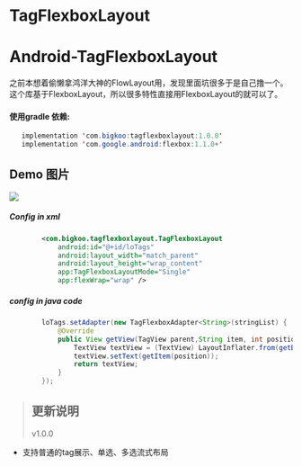 # TagFlexboxLayout
Android-TagFlexboxLayout
==========
之前本想着偷懒拿鸿洋大神的FlowLayout用，发现里面坑很多于是自己撸一个。这个库基于FlexboxLayout，所以很多特性直接用FlexboxLayout的就可以了。

#### 使用gradle 依赖:
```java
   implementation 'com.bigkoo:tagflexboxlayout:1.0.0'
   implementation 'com.google.android:flexbox:1.1.0+'
```

## Demo 图片
![](https://github.com/saiwu-bigkoo/Android-TagFlexboxLayout/tree/master/preview/preview.gif)

##### Config in xml

```xml
        <com.bigkoo.tagflexboxlayout.TagFlexboxLayout
            android:id="@+id/loTags"
            android:layout_width="match_parent"
            android:layout_height="wrap_content"
            app:TagFlexboxLayoutMode="Single"
            app:flexWrap="wrap" />
```

##### config in java code

```java
        loTags.setAdapter(new TagFlexboxAdapter<String>(stringList) {
            @Override
            public View getView(TagView parent,String item, int position) {
                TextView textView = (TextView) LayoutInflater.from(getBaseContext()).inflate(R.layout.item_tag, parent,false);
                textView.setText(getItem(position));
                return textView;
            }
        });

```
>## 更新说明
>v1.0.0
 - 支持普通的tag展示、单选、多选流式布局 <br />

